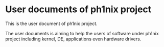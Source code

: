 # User documents of ph1nix project

This is the user document of ph1nix project.

The user documents is aiming to help the users of software under ph1nix project including kernel, DE, applications even hardware drivers.
